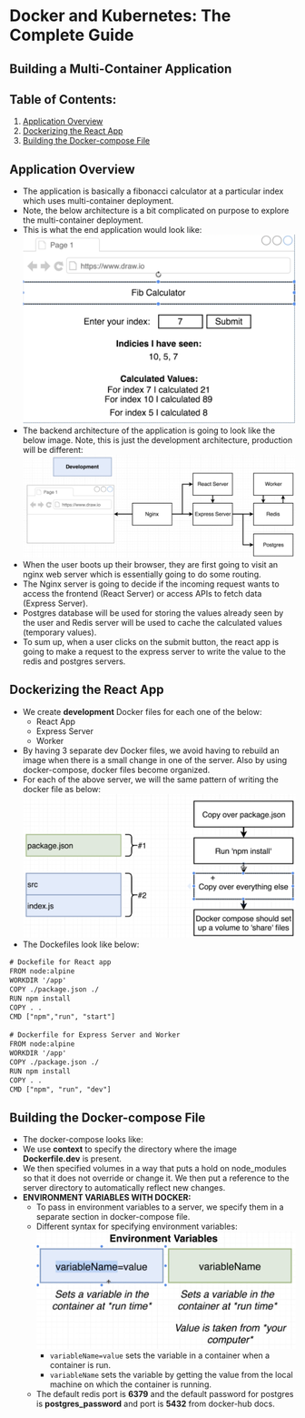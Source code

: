 # Docker and Kubernetes: The Complete Guide
## Building a Multi-Container Application

## Table of Contents:
1. [Application Overview](#ApplicationOverview)
2. [Dockerizing the React App](#DockerizingReactApp)
3. [Building the Docker-compose File](#DockerComposeFileReactApp)

## Application Overview <a name="ApplicationOverview"></a>

- The application is basically a fibonacci calculator at a particular index which uses multi-container deployment.
- Note, the below architecture is a bit complicated on purpose to explore the multi-container deployment.
- This is what the end application would look like:
![Fibonacci Application Image](./Images/fibonacciAppImage8.png)
- The backend architecture of the application is going to look like the below image. Note, this is just the development architecture, production will be different:
![Development Backend Image](./Images/devBackEndImage8.png)
- When the user boots up their browser, they are first going to visit an nginx web server which is essentially going to do some routing.
- The Nginx server is going to decide if the incoming request wants to access the frontend (React Server) or access APIs to fetch data (Express Server).
- Postgres database will be used for storing the values already seen by the user and Redis server will be used to cache the calculated values (temporary values).
- To sum up, when a user clicks on the submit button, the react app is going to make a request to the express server to write the value to the redis and postgres servers.

## Dockerizing the React App <a name="DockerizingReactApp"></a>

- We create **development** Docker files for each one of the below:
    - React App
    - Express Server
    - Worker
- By having 3 separate dev Docker files, we avoid having to rebuild an image when there is a small change in one of the server. Also by using docker-compose, docker files become organized.
- For each of the above server, we will the same pattern of writing the docker file as below:
![Docker File Format Image](./Images/dockerFileFormatImage8.png)
- The Dockefiles look like below:
```
# Dockefile for React app
FROM node:alpine
WORKDIR '/app'
COPY ./package.json ./
RUN npm install
COPY . .
CMD ["npm","run", "start"]

# Dockerfile for Express Server and Worker
FROM node:alpine
WORKDIR '/app'
COPY ./package.json ./
RUN npm install
COPY . .
CMD ["npm", "run", "dev"]
```
## Building the Docker-compose File <a name="DockerComposeFileReactApp"></a>
- The docker-compose looks like:
- We use **context** to specify the directory where the image **Dockerfile.dev** is present.
- We then specified volumes in a way that puts a hold on node_modules so that it does not override or change it. We then put a reference to the server directory to automatically reflect new changes.
- **ENVIRONMENT VARIABLES WITH DOCKER:**
    - To pass in environment variables to a server, we specify them in a separate section in docker-compose file.
    - Different syntax for specifying environment variables:
    ![Docker File Format Image](./Images/envVariablesSyntaxImage8.png)
        - `variableName=value` sets the variable in a container when a container is run.
        - `variableName` sets the variable by getting the value from the local machine on which the container is running.
    - The default redis port is **6379** and the default password for postgres is **postgres_password** and port is **5432** from docker-hub docs.
    
